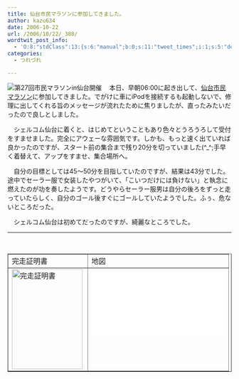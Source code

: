```yaml
---
title: 仙台市民マラソンに参加してきました。
author: kazu634
date: 2006-10-22
url: /2006/10/22/_380/
wordtwit_post_info:
  - 'O:8:"stdClass":13:{s:6:"manual";b:0;s:11:"tweet_times";i:1;s:5:"delay";i:0;s:7:"enabled";i:1;s:10:"separation";s:2:"60";s:7:"version";s:3:"3.7";s:14:"tweet_template";b:0;s:6:"status";i:2;s:6:"result";a:0:{}s:13:"tweet_counter";i:2;s:13:"tweet_log_ids";a:1:{i:0;i:2613;}s:9:"hash_tags";a:0:{}s:8:"accounts";a:1:{i:0;s:7:"kazu634";}}'
categories:
  - つれづれ

---
```

<div class="section">
<p>
<a href="http://www.spf-sendai.jp/info/marathon/06marathon/06index.html" onclick="__gaTracker('send', 'event', 'outbound-article', 'http://www.spf-sendai.jp/info/marathon/06marathon/06index.html', '');" target="_blank"><img align="left" alt="第27回市民マラソンin仙台開催" src="http://img.simpleapi.net/small/http://www.spf-sendai.jp/info/marathon/06marathon/06index.html" border="0" /></a>
</p>
  
<p>
    　本日、早朝06:00に起き出して、<a href="http://www.spf-sendai.jp/info/marathon/06marathon/06index.html" onclick="__gaTracker('send', 'event', 'outbound-article', 'http://www.spf-sendai.jp/info/marathon/06marathon/06index.html', '仙台市民マラソン');" target="_blank">仙台市民マラソン</a>に参加してきました。でがけに車にiPodを接続するも起動しないで、修理に出してくれる旨のメッセージが流れたために焦りましたが、直ったみたいだったので良しとしました。
</p>
  
<p>
    　シェルコム仙台に着くと、はじめてということもあり色々とうろうろして受付をすませました。完全にアウェーな雰囲気です。しかも、もっと速く出ていれば良かったのですが、スタート前の集合まで残り20分を切っていました(^_^;手早く着替えて、アップをすませ、集合場所へ。
</p>
  
<p>
    　自分の目標としては45～50分を目指していたのですが、結果は43分でした。途中でセーラー服で女装したやつがいて、「こいつだけには負けない」と執念に燃えたのが功を奏したようです。どうやらセーラー服男は自分の後ろをずっと走っていたらしく、自分のゴール後すぐにゴールしていたようでした。ふぅ、危ないところだった。
</p>
  
<p>
    　シェルコム仙台は初めてだったのですが、綺麗なところでした。
</p>
  
<hr />
  
<center>
<br /> 
    
<table cellspacing="0" cellpadding="2" border="1">
<tr valign="top">
<td>
          完走証明書
</td>
        
<td>
          地図
</td>
</tr>
      
<tr valign="top">
<td>
<a href="http://image.blog.livedoor.jp/simoom634/imgs/2/e/2ef1af39.jpg" onclick="__gaTracker('send', 'event', 'outbound-article', 'http://image.blog.livedoor.jp/simoom634/imgs/2/e/2ef1af39.jpg', '');" target="_blank"><img width="159" align="left" alt="完走証明書" src="http://image.blog.livedoor.jp/simoom634/imgs/2/e/2ef1af39-s.jpg" class="pict" height="225" border="0" /></a>
</td>
        
<td>
<iframe src=&#8221;http://www.got2do.com/api/gm_op.php?m=%E3%82%B7%E3%82%A7%E3%83%AB%E3%82%B3%E3%83%A0%E4%BB%99%E5%8F%B0&la=38.32852775886677&lo=140.86159229278564&w=300&h=300&#8243; hspace=&#8221;0&#8243; vspace=&#8221;0&#8243; marginheight=&#8221;0&#8243; marginwidth=&#8221;0&#8243; frameborder=&#8221;0&#8243; height=&#8221;300&#8243; scrolling=&#8221;no&#8221; width=&#8221;300&#8243;></iframe>
</td>
</tr>
</table>
    
<p>
</center> </div>